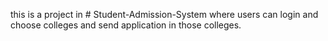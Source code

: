 this is a project in # Student-Admission-System where users can login and choose colleges and send application in those colleges.
